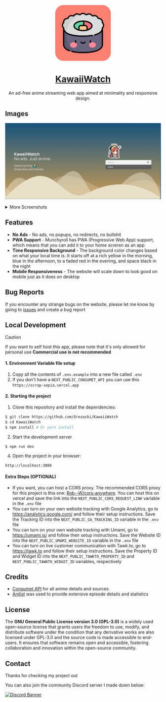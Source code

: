 <div align="center">
<a href="https://https://anime.grezaski.xyz/">
  <img src="public/icon-512x512.png" alt="logo" width="180"/>
<h1>KawaiiWatch</h1>
</a>
An ad-free anime streaming web app aimed at minimality and responsive design. 
<br />
</div>

## Images
<p align="center">
 <img src="asset/landing_page.png" alt="main">
</p>

<details>
<summary>More Screenshots</summary>

<div align="center">

<h3 align="center">Anime Home Page (Dark Mode)</h3>
<img src="asset/home_page_dark.png"/>

<h3 align="center">Anime Info Page (Dark Mode)</h3>
<img src="asset/anime_info_dark.png"/>

<h3 align="center">Anime Watch Page (Dark Mode)</h3>
<img src="asset/anime_watch_dark.png"/>

<h3 align="center">Anime Home Page (Light Mode)</h3>
<img src="asset/anime_home_white.png"/>

<h3 align="center">Anime Info Page (Light Mode)</h3>
<img src="asset/anime_info_white.png"/>

<h3 align="center">Anime Watch Page (Light Mode)</h3>
<img src="asset/anime_watch_white.png"/>

</div>

</details>

## Features
- **No Ads** - No ads, no popups, no redirects, no bullshit
- **PWA Support** - Munchyroll has PWA (Progressive Web App) support, which means that you can add it to your home screren as an app
- **Time Responsive Background** - The background color changes based on what your local time is. It starts off at a rich yellow in the morning, blue in the afternoon, to a faded red in the evening, and space black in the night
- **Mobile Responsiveness** - The website will scale down to look good on mobile just as it does on desktop

## Bug Reports
If you encounter any strange bugs on the website, please let me know by  going to [issues](https://github.com/Grezaski/KawaiiWatch/issues/) and create a bug report

## Local Development
> [!CAUTION]
> If you want to self host this app, please note that it's only allowed for personal use
> **Commercial use is not recommended**

#### 1. Environment Variable file setup
1. Copy all the contents of `.env.example` into a new file called `.env`
2. If you don't have a `NEXT_PUBLIC_CONSUMET_API` you can use this `https://scrap-sepia.vercel.app`

#### 2. Starting the project
1. Clone this repository and install the dependencies:
```bash
$ git clone https://github.com/Grezaski/KawaiiWatch
$ cd KawaiiWatch
$ npm install # Or yarn install
```

2. Start the development server
```bash
$ npm run dev
```
4. Open the project in your browser:
```
http://localhost:3000
```

#### Extra Steps (OPTIONAL)
- If you want, you can host a CORS proxy. The recommended CORS proxy for this project is this one: [Rob--W/cors-anywhere](https://github.com/Rob--W/cors-anywhere). You can host this on vercel and save the link into the `NEXT_PUBLIC_CORS_REQUEST_LINK` variable in the `.env` file
- You can turn on your own website tracking with Google Analytics, go to https://analytics.google.com/ and follow their setup instructions. Save the Tracking ID into the `NEXT_PUBLIC_GA_TRACKING_ID` variable in the `.env` file
- You can turn on your own website tracking with Umami, go to https://umami.is/ and follow their setup instructions. Save the Website ID into the `NEXT_PUBLIC_UMAMI_WEBSITE_ID` variable in the `.env` file
- You can turn on live customer communication with Tawk.to, go to https://tawk.to and follow their setup instructions. Save the Property ID and Widget ID into the `NEXT_PUBLIC_TAWKTO_PROPERTY_ID` and `NEXT_PUBLIC_TAWKTO_WIDGET_ID` variables, respectively

## Credits
- [Consumet API](https://github.com/consumet/api.consumet.org) for all anime details and sources
- [Anilist](https://anilist.co/) was used to provide extensive episode details and statistics

## License
The **GNU General Public License version 3.0 (GPL-3.0)** is a widely used open-source license that grants users the freedom to use, modify, and distribute software under the condition that any derivative works are also licensed under GPL-3.0 and the source code is made accessible to end-users. It ensures that software remains open and accessible, fostering collaboration and innovation within the open-source community.

## Contact
Thanks for checking my project out

You can also join the community Discord server I made down below:

[![Discord Banner](https://discordapp.com/api/guilds/1080155335878262834/widget.png?style=banner2)](https://discord.gg/z4UUKQmWBN) 
